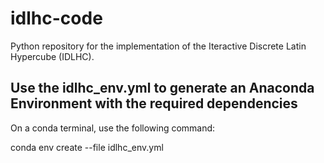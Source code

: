 # idlhc-code
Python repository for the implementation of the Iteractive Discrete Latin Hypercube (IDLHC).

## Use the idlhc_env.yml to generate an Anaconda Environment with the required dependencies ##

On a conda terminal, use the following command:

conda env create --file idlhc_env.yml 

